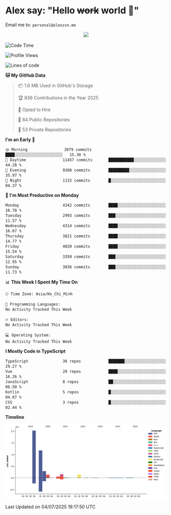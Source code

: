 # Alex say: "Hello ~~work~~ world 🐾"
Email me to: `personal@alexzvn.me`


<p align=center>
  <a href="https://skillicons.dev">
    <img src="https://skillicons.dev/icons?i=ts,js,php,nodejs,bun,vue,nuxt,react,svelte,tauri,laravel,rust,mongodb,docker,electron,redis,rabbitmq,tailwind,git,cloudflare,elysia,mysql,nginx,rollupjs,sentry,ubuntu,yarn,html,css,vite" />
  </a>
</p>

<!--START_SECTION:waka-->
![Code Time](http://img.shields.io/badge/Code%20Time-1%2C066%20hrs%2055%20mins-blue)

![Profile Views](http://img.shields.io/badge/Profile%20Views-1-blue)

![Lines of code](https://img.shields.io/badge/From%20Hello%20World%20I%27ve%20Written-40.8%20million%20lines%20of%20code-blue)

**🐱 My GitHub Data** 

> 📦 1.6 MB Used in GitHub's Storage 
 > 
> 🏆 836 Contributions in the Year 2025
 > 
> 💼 Opted to Hire
 > 
> 📜 84 Public Repositories 
 > 
> 🔑 53 Private Repositories 
 > 
**I'm an Early 🐤** 

```text
🌞 Morning                3979 commits        ████░░░░░░░░░░░░░░░░░░░░░   15.38 % 
🌆 Daytime                11457 commits       ███████████░░░░░░░░░░░░░░   44.28 % 
🌃 Evening                9308 commits        █████████░░░░░░░░░░░░░░░░   35.97 % 
🌙 Night                  1132 commits        █░░░░░░░░░░░░░░░░░░░░░░░░   04.37 % 
```
📅 **I'm Most Productive on Monday** 

```text
Monday                   4342 commits        ████░░░░░░░░░░░░░░░░░░░░░   16.78 % 
Tuesday                  2993 commits        ███░░░░░░░░░░░░░░░░░░░░░░   11.57 % 
Wednesday                4314 commits        ████░░░░░░░░░░░░░░░░░░░░░   16.67 % 
Thursday                 3821 commits        ████░░░░░░░░░░░░░░░░░░░░░   14.77 % 
Friday                   4020 commits        ████░░░░░░░░░░░░░░░░░░░░░   15.54 % 
Saturday                 3350 commits        ███░░░░░░░░░░░░░░░░░░░░░░   12.95 % 
Sunday                   3036 commits        ███░░░░░░░░░░░░░░░░░░░░░░   11.73 % 
```


📊 **This Week I Spent My Time On** 

```text
🕑︎ Time Zone: Asia/Ho_Chi_Minh

💬 Programming Languages: 
No Activity Tracked This Week

🔥 Editors: 
No Activity Tracked This Week

💻 Operating System: 
No Activity Tracked This Week
```

**I Mostly Code in TypeScript** 

```text
TypeScript               36 repos            ███████░░░░░░░░░░░░░░░░░░   29.27 % 
Vue                      20 repos            ████░░░░░░░░░░░░░░░░░░░░░   16.26 % 
JavaScript               8 repos             ██░░░░░░░░░░░░░░░░░░░░░░░   06.50 % 
Kotlin                   5 repos             █░░░░░░░░░░░░░░░░░░░░░░░░   04.07 % 
CSS                      3 repos             █░░░░░░░░░░░░░░░░░░░░░░░░   02.44 % 
```



**Timeline**

![Lines of Code chart](https://raw.githubusercontent.com/alexzvn/alexzvn/main/assets/bar_graph.png)


 Last Updated on 04/07/2025 19:17:50 UTC
<!--END_SECTION:waka-->
